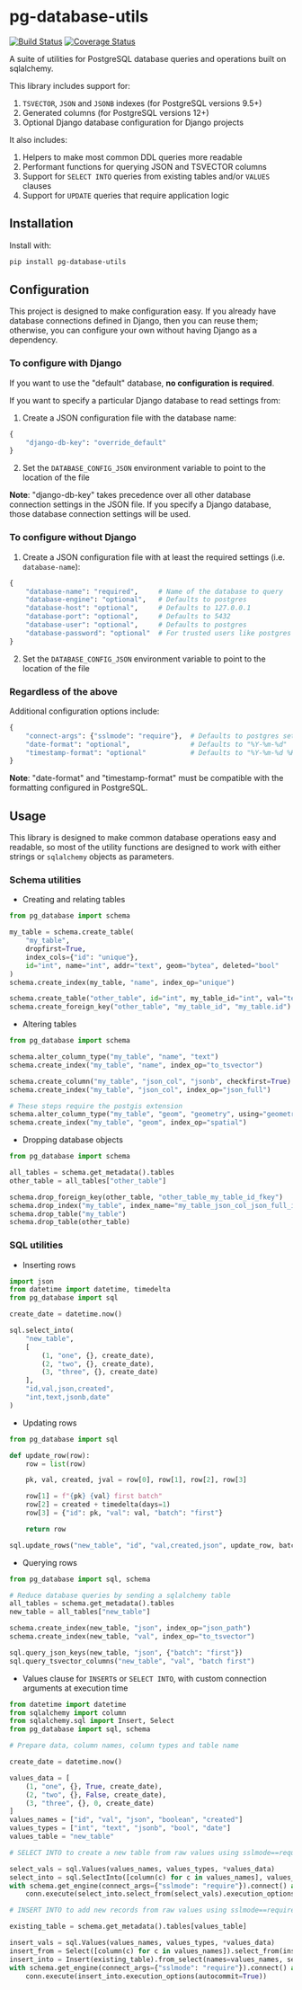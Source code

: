 # pg-database-utils

[![Build Status](https://travis-ci.org/consbio/pg-database-utils.png?branch=main)](https://travis-ci.org/consbio/pg-database-utils)
[![Coverage Status](https://coveralls.io/repos/github/consbio/pg-database-utils/badge.svg?branch=main)](https://coveralls.io/github/consbio/pg-database-utils?branch=main)

A suite of utilities for PostgreSQL database queries and operations built on sqlalchemy.

This library includes support for:
1. `TSVECTOR`, `JSON` and `JSONB` indexes (for PostgreSQL versions 9.5+)
2. Generated columns (for PostgreSQL versions 12+)
3. Optional Django database configuration for Django projects

It also includes:
1. Helpers to make most common DDL queries more readable
2. Performant functions for querying JSON and TSVECTOR columns
3. Support for `SELECT INTO` queries from existing tables and/or `VALUES` clauses
4. Support for `UPDATE` queries that require application logic


## Installation
Install with:
```bash
pip install pg-database-utils
```

## Configuration

This project is designed to make configuration easy.
If you already have database connections defined in Django, then you can reuse them;
otherwise, you can configure your own without having Django as a dependency.

### To configure with Django

If you want to use the "default" database, **no configuration is required**.

If you want to specify a particular Django database to read settings from:
1. Create a JSON configuration file with the database name:
```python
{
    "django-db-key": "override_default"
}
```
2. Set the `DATABASE_CONFIG_JSON` environment variable to point to the location of the file

**Note**: "django-db-key" takes precedence over all other database connection settings in the JSON file.
If you specify a Django database, those database connection settings will be used.

### To configure without Django

1. Create a JSON configuration file with at least the required settings (i.e. `database-name`):
```python
{
    "database-name": "required",     # Name of the database to query
    "database-engine": "optional",   # Defaults to postgres
    "database-host": "optional",     # Defaults to 127.0.0.1
    "database-port": "optional",     # Defaults to 5432
    "database-user": "optional",     # Defaults to postgres
    "database-password": "optional"  # For trusted users like postgres
}
```
2. Set the `DATABASE_CONFIG_JSON` environment variable to point to the location of the file

### Regardless of the above

Additional configuration options include:
```python
{
    "connect-args": {"sslmode": "require"},  # Defaults to postgres settings, "prefer" by default
    "date-format": "optional",               # Defaults to "%Y-%m-%d"
    "timestamp-format": "optional"           # Defaults to "%Y-%m-%d %H:%M:%S"
}
```

**Note**: "date-format" and "timestamp-format" must be compatible with the formatting configured in PostgreSQL.


## Usage

This library is designed to make common database operations easy and readable,
so most of the utility functions are designed to work with either strings or `sqlalchemy` objects as parameters.

### Schema utilities

* Creating and relating tables
```python
from pg_database import schema

my_table = schema.create_table(
    "my_table",
    dropfirst=True,
    index_cols={"id": "unique"},
    id="int", name="int", addr="text", geom="bytea", deleted="bool"
)
schema.create_index(my_table, "name", index_op="unique")

schema.create_table("other_table", id="int", my_table_id="int", val="text")
schema.create_foreign_key("other_table", "my_table_id", "my_table.id")
```
* Altering tables
```python
from pg_database import schema

schema.alter_column_type("my_table", "name", "text")
schema.create_index("my_table", "name", index_op="to_tsvector")

schema.create_column("my_table", "json_col", "jsonb", checkfirst=True)
schema.create_index("my_table", "json_col", index_op="json_full")

# These steps require the postgis extension
schema.alter_column_type("my_table", "geom", "geometry", using="geometry(Polygon,4326)")
schema.create_index("my_table", "geom", index_op="spatial")
```
* Dropping database objects
```python
from pg_database import schema

all_tables = schema.get_metadata().tables
other_table = all_tables["other_table"]

schema.drop_foreign_key(other_table, "other_table_my_table_id_fkey")
schema.drop_index("my_table", index_name="my_table_json_col_json_full_idx")
schema.drop_table("my_table")
schema.drop_table(other_table)
```

### SQL utilities

* Inserting rows
```python
import json
from datetime import datetime, timedelta
from pg_database import sql

create_date = datetime.now()

sql.select_into(
    "new_table",
    [
        (1, "one", {}, create_date),
        (2, "two", {}, create_date),
        (3, "three", {}, create_date)
    ],
    "id,val,json,created",
    "int,text,jsonb,date"
)
```
* Updating rows
```python
from pg_database import sql

def update_row(row):
    row = list(row)

    pk, val, created, jval = row[0], row[1], row[2], row[3]

    row[1] = f"{pk} {val} first batch"
    row[2] = created + timedelta(days=1)
    row[3] = {"id": pk, "val": val, "batch": "first"}

    return row

sql.update_rows("new_table", "id", "val,created,json", update_row, batch_size=3)
```
* Querying rows
```python
from pg_database import sql, schema

# Reduce database queries by sending a sqlalchemy table
all_tables = schema.get_metadata().tables
new_table = all_tables["new_table"]

schema.create_index(new_table, "json", index_op="json_path")
schema.create_index(new_table, "val", index_op="to_tsvector")

sql.query_json_keys(new_table, "json", {"batch": "first"})
sql.query_tsvector_columns("new_table", "val", "batch first")
```
* Values clause for `INSERT`s or `SELECT INTO`, with custom connection arguments at execution time
```python
from datetime import datetime
from sqlalchemy import column
from sqlalchemy.sql import Insert, Select
from pg_database import sql, schema

# Prepare data, column names, column types and table name

create_date = datetime.now()

values_data = [
    (1, "one", {}, True, create_date),
    (2, "two", {}, False, create_date),
    (3, "three", {}, 0, create_date)
]
values_names = ["id", "val", "json", "boolean", "created"]
values_types = ["int", "text", "jsonb", "bool", "date"]
values_table = "new_table"

# SELECT INTO to create a new table from raw values using sslmode==require

select_vals = sql.Values(values_names, values_types, *values_data)
select_into = sql.SelectInto([column(c) for c in values_names], values_table)
with schema.get_engine(connect_args={"sslmode": "require"}).connect() as conn:
    conn.execute(select_into.select_from(select_vals).execution_options(autocommit=True))

# INSERT INTO to add new records from raw values using sslmode==require

existing_table = schema.get_metadata().tables[values_table]

insert_vals = sql.Values(values_names, values_types, *values_data)
insert_from = Select([column(c) for c in values_names]).select_from(insert_vals)
insert_into = Insert(existing_table).from_select(names=values_names, select=insert_from)
with schema.get_engine(connect_args={"sslmode": "require"}).connect() as conn:
    conn.execute(insert_into.execution_options(autocommit=True))
```
